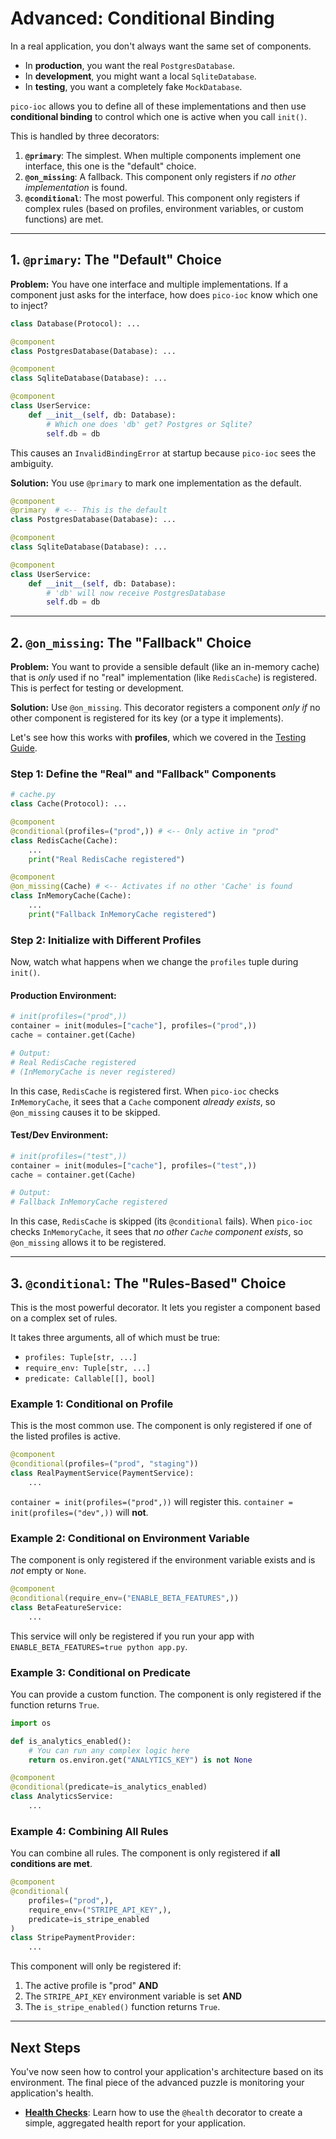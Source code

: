 # Advanced: Conditional Binding

In a real application, you don't always want the same set of components.
* In **production**, you want the real `PostgresDatabase`.
* In **development**, you might want a local `SqliteDatabase`.
* In **testing**, you want a completely fake `MockDatabase`.

`pico-ioc` allows you to define all of these implementations and then use **conditional binding** to control which one is active when you call `init()`.

This is handled by three decorators:

1.  **`@primary`**: The simplest. When multiple components implement one interface, this one is the "default" choice.
2.  **`@on_missing`**: A fallback. This component only registers if *no other implementation* is found.
3.  **`@conditional`**: The most powerful. This component only registers if complex rules (based on profiles, environment variables, or custom functions) are met.

---

## 1. `@primary`: The "Default" Choice

**Problem:** You have one interface and multiple implementations. If a component just asks for the interface, how does `pico-ioc` know which one to inject?

```python
class Database(Protocol): ...

@component
class PostgresDatabase(Database): ...

@component
class SqliteDatabase(Database): ...

@component
class UserService:
    def __init__(self, db: Database):
        # Which one does 'db' get? Postgres or Sqlite?
        self.db = db
````

This causes an `InvalidBindingError` at startup because `pico-ioc` sees the ambiguity.

**Solution:** You use `@primary` to mark one implementation as the default.

```python
@component
@primary  # <-- This is the default
class PostgresDatabase(Database): ...

@component
class SqliteDatabase(Database): ...

@component
class UserService:
    def __init__(self, db: Database):
        # 'db' will now receive PostgresDatabase
        self.db = db
```

-----

## 2\. `@on_missing`: The "Fallback" Choice

**Problem:** You want to provide a sensible default (like an in-memory cache) that is *only* used if no "real" implementation (like `RedisCache`) is registered. This is perfect for testing or development.

**Solution:** Use `@on_missing`. This decorator registers a component *only if* no other component is registered for its key (or a type it implements).

Let's see how this works with **profiles**, which we covered in the [Testing Guide](./user-guide/testing.md).

### Step 1: Define the "Real" and "Fallback" Components

```python
# cache.py
class Cache(Protocol): ...

@component
@conditional(profiles=("prod",)) # <-- Only active in "prod"
class RedisCache(Cache):
    ...
    print("Real RedisCache registered")

@component
@on_missing(Cache) # <-- Activates if no other 'Cache' is found
class InMemoryCache(Cache):
    ...
    print("Fallback InMemoryCache registered")
```

### Step 2: Initialize with Different Profiles

Now, watch what happens when we change the `profiles` tuple during `init()`.

#### Production Environment:

```python
# init(profiles=("prod",))
container = init(modules=["cache"], profiles=("prod",))
cache = container.get(Cache)

# Output:
# Real RedisCache registered
# (InMemoryCache is never registered)
```

In this case, `RedisCache` is registered first. When `pico-ioc` checks `InMemoryCache`, it sees that a `Cache` component *already exists*, so `@on_missing` causes it to be skipped.

#### Test/Dev Environment:

```python
# init(profiles=("test",))
container = init(modules=["cache"], profiles=("test",))
cache = container.get(Cache)

# Output:
# Fallback InMemoryCache registered
```

In this case, `RedisCache` is skipped (its `@conditional` fails). When `pico-ioc` checks `InMemoryCache`, it sees that *no other `Cache` component exists*, so `@on_missing` allows it to be registered.

-----

## 3\. `@conditional`: The "Rules-Based" Choice

This is the most powerful decorator. It lets you register a component based on a complex set of rules.

It takes three arguments, all of which must be true:

  * `profiles: Tuple[str, ...]`
  * `require_env: Tuple[str, ...]`
  * `predicate: Callable[[], bool]`

### Example 1: Conditional on Profile

This is the most common use. The component is only registered if one of the listed profiles is active.

```python
@component
@conditional(profiles=("prod", "staging"))
class RealPaymentService(PaymentService):
    ...
```

`container = init(profiles=("prod",))` will register this.
`container = init(profiles=("dev",))` will **not**.

### Example 2: Conditional on Environment Variable

The component is only registered if the environment variable exists and is *not* empty or `None`.

```python
@component
@conditional(require_env=("ENABLE_BETA_FEATURES",))
class BetaFeatureService:
    ...
```

This service will only be registered if you run your app with `ENABLE_BETA_FEATURES=true python app.py`.

### Example 3: Conditional on Predicate

You can provide a custom function. The component is only registered if the function returns `True`.

```python
import os

def is_analytics_enabled():
    # You can run any complex logic here
    return os.environ.get("ANALYTICS_KEY") is not None

@component
@conditional(predicate=is_analytics_enabled)
class AnalyticsService:
    ...
```

### Example 4: Combining All Rules

You can combine all rules. The component is only registered if **all conditions are met**.

```python
@component
@conditional(
    profiles=("prod",),
    require_env=("STRIPE_API_KEY",),
    predicate=is_stripe_enabled
)
class StripePaymentProvider:
    ...
```

This component will only be registered if:

1.  The active profile is "prod" **AND**
2.  The `STRIPE_API_KEY` environment variable is set **AND**
3.  The `is_stripe_enabled()` function returns `True`.

-----

## Next Steps

You've now seen how to control your application's architecture based on its environment. The final piece of the advanced puzzle is monitoring your application's health.

  * **[Health Checks](./health-checks.md)**: Learn how to use the `@health` decorator to create a simple, aggregated health report for your application.

```
